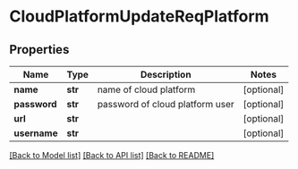 # CloudPlatformUpdateReqPlatform

## Properties
Name | Type | Description | Notes
------------ | ------------- | ------------- | -------------
**name** | **str** | name of cloud platform | [optional] 
**password** | **str** | password of cloud platform user | [optional] 
**url** | **str** |  | [optional] 
**username** | **str** |  | [optional] 

[[Back to Model list]](../README.md#documentation-for-models) [[Back to API list]](../README.md#documentation-for-api-endpoints) [[Back to README]](../README.md)


